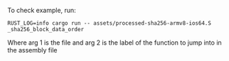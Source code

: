 To check example, run:

```RUST_LOG=info cargo run -- assets/processed-sha256-armv8-ios64.S _sha256_block_data_order```

Where arg 1 is the file and arg 2 is the label of the function to jump into in the assembly file
